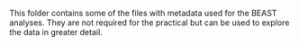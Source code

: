 This folder contains some of the files with metadata used for the BEAST analyses. They are not required for the practical but can be used to explore the data in greater detail.
